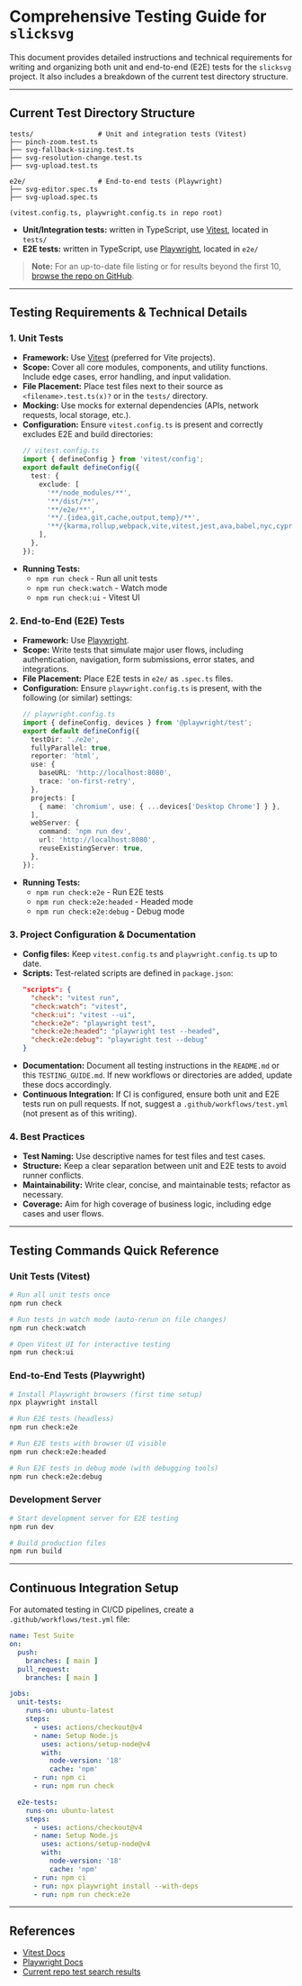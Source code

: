 # Comprehensive Testing Guide for `slicksvg`

This document provides detailed instructions and technical requirements for writing and organizing both unit and end-to-end (E2E) tests for the `slicksvg` project. It also includes a breakdown of the current test directory structure.

---

## Current Test Directory Structure

```
tests/                # Unit and integration tests (Vitest)
├── pinch-zoom.test.ts
├── svg-fallback-sizing.test.ts
├── svg-resolution-change.test.ts
├── svg-upload.test.ts

e2e/                  # End-to-end tests (Playwright)
├── svg-editor.spec.ts
├── svg-upload.spec.ts

(vitest.config.ts, playwright.config.ts in repo root)
```

- **Unit/Integration tests:** written in TypeScript, use [Vitest](https://vitest.dev/), located in `tests/`
- **E2E tests:** written in TypeScript, use [Playwright](https://playwright.dev/), located in `e2e/`

> **Note:** For an up-to-date file listing or for results beyond the first 10, [browse the repo on GitHub](https://github.com/xero/slicksvg/search?q=test).

---

## Testing Requirements & Technical Details

### 1. Unit Tests

- **Framework:** Use [Vitest](https://vitest.dev/) (preferred for Vite projects).
- **Scope:** Cover all core modules, components, and utility functions. Include edge cases, error handling, and input validation.
- **File Placement:** Place test files next to their source as `<filename>.test.ts(x)?` or in the `tests/` directory.
- **Mocking:** Use mocks for external dependencies (APIs, network requests, local storage, etc.).
- **Configuration:** Ensure `vitest.config.ts` is present and correctly excludes E2E and build directories:
  ```typescript
  // vitest.config.ts
  import { defineConfig } from 'vitest/config';
  export default defineConfig({
    test: {
      exclude: [
        '**/node_modules/**',
        '**/dist/**',
        '**/e2e/**',
        '**/.{idea,git,cache,output,temp}/**',
        '**/{karma,rollup,webpack,vite,vitest,jest,ava,babel,nyc,cypress,tsup,build}.config.*'
      ],
    },
  });
  ```
- **Running Tests:**
  - `npm run check` - Run all unit tests
  - `npm run check:watch` - Watch mode
  - `npm run check:ui` - Vitest UI

### 2. End-to-End (E2E) Tests

- **Framework:** Use [Playwright](https://playwright.dev/).
- **Scope:** Write tests that simulate major user flows, including authentication, navigation, form submissions, error states, and integrations.
- **File Placement:** Place E2E tests in `e2e/` as `.spec.ts` files.
- **Configuration:** Ensure `playwright.config.ts` is present, with the following (or similar) settings:
  ```typescript
  // playwright.config.ts
  import { defineConfig, devices } from '@playwright/test';
  export default defineConfig({
    testDir: './e2e',
    fullyParallel: true,
    reporter: 'html',
    use: {
      baseURL: 'http://localhost:8080',
      trace: 'on-first-retry',
    },
    projects: [
      { name: 'chromium', use: { ...devices['Desktop Chrome'] } },
    ],
    webServer: {
      command: 'npm run dev',
      url: 'http://localhost:8080',
      reuseExistingServer: true,
    },
  });
  ```
- **Running Tests:**
  - `npm run check:e2e` - Run E2E tests
  - `npm run check:e2e:headed` - Headed mode
  - `npm run check:e2e:debug` - Debug mode

### 3. Project Configuration & Documentation

- **Config files:** Keep `vitest.config.ts` and `playwright.config.ts` up to date.
- **Scripts:** Test-related scripts are defined in `package.json`:
  ```json
  "scripts": {
    "check": "vitest run",
    "check:watch": "vitest",
    "check:ui": "vitest --ui",
    "check:e2e": "playwright test",
    "check:e2e:headed": "playwright test --headed",
    "check:e2e:debug": "playwright test --debug"
  }
  ```
- **Documentation:** Document all testing instructions in the `README.md` or this `TESTING_GUIDE.md`. If new workflows or directories are added, update these docs accordingly.
- **Continuous Integration:** If CI is configured, ensure both unit and E2E tests run on pull requests. If not, suggest a `.github/workflows/test.yml` (not present as of this writing).

### 4. Best Practices

- **Test Naming:** Use descriptive names for test files and test cases.
- **Structure:** Keep a clear separation between unit and E2E tests to avoid runner conflicts.
- **Maintainability:** Write clear, concise, and maintainable tests; refactor as necessary.
- **Coverage:** Aim for high coverage of business logic, including edge cases and user flows.

---

## Testing Commands Quick Reference

### Unit Tests (Vitest)
```bash
# Run all unit tests once
npm run check

# Run tests in watch mode (auto-rerun on file changes)
npm run check:watch

# Open Vitest UI for interactive testing
npm run check:ui
```

### End-to-End Tests (Playwright)
```bash
# Install Playwright browsers (first time setup)
npx playwright install

# Run E2E tests (headless)
npm run check:e2e

# Run E2E tests with browser UI visible
npm run check:e2e:headed

# Run E2E tests in debug mode (with debugging tools)
npm run check:e2e:debug
```

### Development Server
```bash
# Start development server for E2E testing
npm run dev

# Build production files
npm run build
```

---

## Continuous Integration Setup

For automated testing in CI/CD pipelines, create a `.github/workflows/test.yml` file:

```yaml
name: Test Suite
on:
  push:
    branches: [ main ]
  pull_request:
    branches: [ main ]

jobs:
  unit-tests:
    runs-on: ubuntu-latest
    steps:
      - uses: actions/checkout@v4
      - name: Setup Node.js
        uses: actions/setup-node@v4
        with:
          node-version: '18'
          cache: 'npm'
      - run: npm ci
      - run: npm run check

  e2e-tests:
    runs-on: ubuntu-latest
    steps:
      - uses: actions/checkout@v4
      - name: Setup Node.js
        uses: actions/setup-node@v4
        with:
          node-version: '18'
          cache: 'npm'
      - run: npm ci
      - run: npx playwright install --with-deps
      - run: npm run check:e2e
```

---

## References

- [Vitest Docs](https://vitest.dev/)
- [Playwright Docs](https://playwright.dev/)
- [Current repo test search results](https://github.com/xero/slicksvg/search?q=test)
